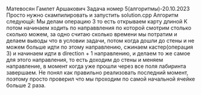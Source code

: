 Матевосян Гамлет Аршакович
Задача номер 5(алгоритмы)-20.10.2023
Просто нужно скампилировать и запустить solution.cpp 
Алгоритм следующй:
Мы делам операцию 3 то есть открываем карту длиной K потом начинаем ходить по направвления по которой смотрим столько сколько можем, 
за одно считаю сколько времени мы потратим и делаем выводы что в условии задачи, потом когда дошли до стены
и не можем больше идти по этому направлению, сжинаем кастер(операция 3) и начинаем идти в direction + 1 направлению, и делаем то же самое
для этого направления, то есть доходим до  стены и меняем направление, в момент когда уже прошли через все поля лабиринта завершаем.
Не понял как правильно реализовать последний момент, поэтому просто проверил что мы проходим по самой начальной ячейке 
больше 2 раза.
